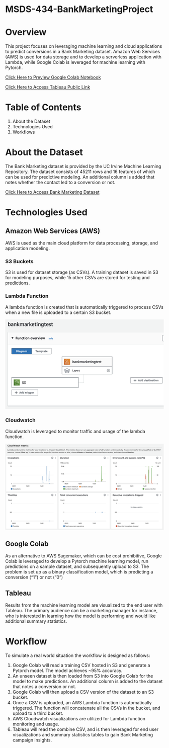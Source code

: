 # MSDS-434-BankMarketingProject

# Overview
This project focuses on leveraging machine learning and cloud applications to predict conversions in a Bank Marketing dataset. Amazon Web Services (AWS) is used for data storage and to develop a serverless application with Lambda, while Google Colab is leveraged for machine learning with Pytorch.

[Click Here to Preview Google Colab Notebook](https://colab.research.google.com/drive/1J3LGfd6ayPH37g5g3Xr_0oOvSThFm1Lb#scrollTo=WhCj0XnvYgQ8)

[Click Here to Access Tableau Public Link](https://public.tableau.com/app/profile/kevin.tong7552/viz/MSDS434BankMarketingFinalProject/Dashboard1?publish=yes)

# Table of Contents
1. About the Dataset
2. Technologies Used
3. Workflows


# About the Dataset
The Bank Marketing dataset is provided by the UC Irvine Machine Learning Repository. The dataset consists of 45211 rows and 16 features of which can be used for predictive modeling. An additional column is added that notes whether the contact led to a conversion or not.

[Click Here to Access Bank Marketing Dataset](https://archive.ics.uci.edu/dataset/222/bank+marketing)

# Technologies Used

## Amazon Web Services (AWS)
AWS is used as the main cloud platform for data processing, storage, and application modeling.

### S3 Buckets
S3 is used for dataset storage (as CSVs). A training dataset is saved in S3 for modeling purposes, while 15 other CSVs are stored for testing and predictions.

### Lambda Function
A lambda function is created that is automatically triggered to process CSVs when a new file is uploaded to a certain S3 bucket.

![lambda](https://github.com/tongkevn/MSDS-434-BankMarketingProject/blob/622e9a2134080386bd53724bccecb531d3148085/lambdafunction.png)

### Cloudwatch
Cloudwatch is leveraged to monitor traffic and usage of the lambda function.

![cloudwatch screenshot](https://github.com/tongkevn/MSDS-434-BankMarketingProject/blob/504f2f9aa5f367595388e732556a6dec7f441c32/cloudwatch.png)

## Google Colab
As an alternative to AWS Sagemaker, which can be cost prohibitive, Google Colab is leveraged to develop a Pytorch machine learning model, run predictions on a sample dataset, and subsequently upload to S3. The problem is set up as a binary classification model, which is predicting a conversion (“1”) or not (“0”)

## Tableau
Results from the machine learning model are visualized to the end user with Tableau. The primary audience can be a marketing manager for instance, who is interested in learning how the model is performing and would like additional summary statistics.

# Workflow
To simulate a real world situation the workflow is designed as follows:

1. Google Colab will read a training CSV hosted in S3 and generate a Pytorch model. The model achieves ~95% accuracy.
2. An unseen dataset is then loaded from S3 into Google Colab for the model to make predictions. An additional column is added to the dataset that notes a conversion or not.
3. Google Colab will then upload a CSV version of the dataset to an S3 bucket.
4. Once a CSV is uploaded, an AWS Lambda function is automatically triggered. The function will concatenate all the CSVs in the bucket, and upload to a third bucket.
5. AWS Cloudwatch visualizations are utilized for Lambda function monitoring and usage.
6. Tableau will read the combine CSV, and is then leveraged for end user visualizations and summary statistics tables to gain Bank Marketing campaign insights.

